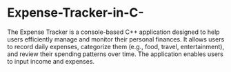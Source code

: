 # Expense-Tracker-in-C-
The Expense Tracker is a console-based C++ application designed to help users efficiently manage and monitor their personal finances. It allows users to record daily expenses, categorize them (e.g., food, travel, entertainment), and review their spending patterns over time. The application enables users to input income and expenses.
